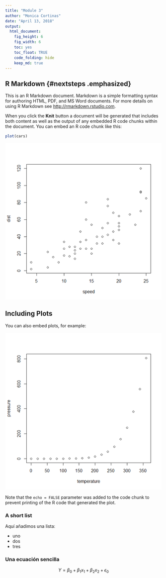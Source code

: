 ```yaml
---
title: "Module 3"
author: "Monica Cortinas"
date: "April 13, 2018"
output: 
  html_document:
    fig_height: 6
    fig_width: 6
    toc: yes
    toc_float: TRUE
    code_folding: hide
    keep_md: true
---
```




## R Markdown {#nextsteps .emphasized}

This is an R Markdown document. Markdown is a simple formatting syntax for authoring HTML, PDF, and MS Word documents. For more details on using R Markdown see <http://rmarkdown.rstudio.com>.

When you click the **Knit** button a document will be generated that includes both content as well as the output of any embedded R code chunks within the document. You can embed an R code chunk like this:


```r
plot(cars)
```

![](index_files/figure-html/cars-1.png)<!-- -->

## Including Plots

You can also embed plots, for example:

![](index_files/figure-html/pressure-1.png)<!-- -->

Note that the `echo = FALSE` parameter was added to the code chunk to prevent printing of the R code that generated the plot.

### A short list

Aquí añadimos una lista:

* uno
* dos
* tres

### Una ecuación sencilla

$$ Y = \beta_0 +\beta_1x_1 + \beta_2x_2 +\epsilon_0$$
